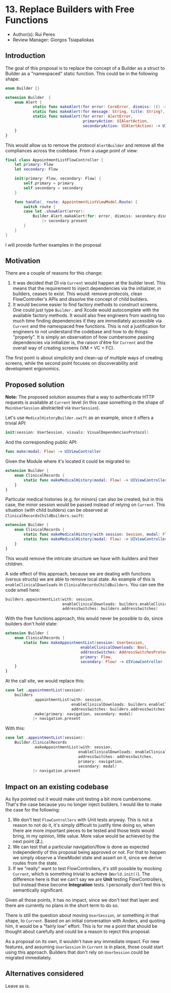 # 13. Replace Builders with Free Functions

* Author(s): Rui Peres
* Review Manager: Giorgos Tsiapaliokas

## Introduction

The goal of this proposal is to replace the concept of a Builder as a struct to Builder as a "namespaced" static function. This could be in the following shape:

```swift
enum Builder {}

extension Builder  {
    enum Alert {
            static func makeAlert(for error: CoreError, dismiss: (() -> Void)?) -> UIAlertController
            static func makeAlert(for message: String, title: String?, dismiss: (() -> Void)?) -> UIAlertController
            static func makeAlert(for error: AlertError,
                                  primaryAction: UIAlertAction,
                                  secondaryAction: UIAlertAction) -> UIAlertController
    }
}
```

This would allow us to remove the protocol `AlertBuilder` and remove all the compliances across the codebase. From a usage point of view:

```swift
final class AppointmentListFlowController {
    let primary: Flow
    let secondary: Flow

    init(primary: Flow, secondary: Flow) {
        self.primary = primary
        self.secondary = secondary
    }

    func handle(_ route: AppointmentListViewModel.Route) {
        switch route {
        case let .showAlert(error):
            Builder.Alert.makeAlert(for: error, dismiss: secondary.dismiss)
                |> secondary.present
        }
    }
}
```

I will provide further examples in the proposal

## Motivation

There are a couple of reasons for this change:

1. It was decided that DI via `Current` would happen at the builder level. This means that the requirement to inject dependencies via the initializer, in builders, ceases to exist. This would: remove protocols, clean FlowController's APIs and dissolve the concept of child builders. 
2. It would become easier to find factory methods to construct screens. One could just type `Builder.` and Xcode would autocomplete with the available factory methods. It would also free engineers from wasting too much time finding dependencies if they are immediately accessible via `Current` and the namespaced free functions. This is not a justification for engineers to not understand the codebase and how to do things "properly". It is simply an observation of how cumbersome passing dependencies via initializer is, the raison d'être for `Current` and the overall way of creating screens (VM + VC + FC). 

The first point is about simplicity and clean-up of multiple ways of creating screens, while the second point focuses on discoverability and development ergonomics.   

## Proposed solution

**Note:** The proposed solution assumes that a way to authenticate HTTP requests is available at `Current` level (in this case something in the shape of `MainUserSession` abstracted via `UserSession`).

Let's use `MedicalHistoryBuilder.swift` as an example, since it offers a trivial API: 

``` swift
init(session: UserSession, visuals: VisualDependenciesProtocol)
```

And the corresponding public API:

```swift
func make(modal: Flow) -> UIViewController
```

Given the Module where it's located it could be migrated to:

```swift
extension Builder {
    enum ClinicalRecords {
        static func makeMedicalHistory(modal: Flow) -> UIViewController
    }
}
```

Particular medical histories (e.g. for minors) can also be created, but in this case, the minor session would be passed instead of relying on `Current`. This situation (with child builders) can be observed at `ClinicalRecordsChildBuilders.swift`:

```swift
extension Builder {
    enum ClinicalRecords {
        static func makeMedicalHistory(with session: Session, modal: Flow) -> UIViewController
        static func makeMedicalHistory(modal: Flow) -> UIViewController
    }
}
```

This would remove the intricate structure we have with builders and their children.

A side effect of this approach, because we are dealing with functions (versus structs) we are able to remove local state. An example of this is `enableClinicalDownloads` in `ClinicalRecordsChildBuilders`. You can see the code smell here:

```swift
builders.appointmentList(with: session,
                         enableClinicalDownloads: builders.enableClinicalDownloads,
                         addressSwitches: builders.addressSwitches)
```

With the free functions approach, this would never be possible to do, since builders don't hold state:

```swift
extension Builder {
    enum ClinicalRecords {
        static func makeAppointmentList(session: UserSession,
                                 enableClinicalDownloads: Bool,
                                 addressSwitches: AddressSwitchesProtocol,
                                 primary: Flow,
                                 secondary: Flow) -> UIViewController
    }
}
```

At the call site, we would replace this:

```swift
case let .appointmentList(session):
    builders
            .appointmentList(with: session,
                             enableClinicalDownloads: builders.enableClinicalDownloads,
                             addressSwitches: builders.addressSwitches)
            .make(primary: navigation, secondary: modal)
            |> navigation.present
```

With this:

```swift
case let .appointmentList(session):
    Builder.ClinicalRecords
            .makeAppointmentList(with: session,
                                enableClinicalDownloads: enableClinicalDownloads,
                                addressSwitches: addressSwitches,
                                primary: navigation,
                                secondary: modal)
            |> navigation.present
```

## Impact on an existing codebase

As Ilya pointed out it would make unit testing a bit more cumbersome. That's the case because you no longer inject builders. I would like to make the case for the following:

1. We don't test `FlowControllers` with Unit tests anyway. This is not a reason to not do it, it's simply difficult to justify time doing so, when there are more important pieces to be tested and those tests would bring, in my opinion, little value. More value would be achieved by the next point (**2.**).
2. We can test that a particular navigation/flow is done as expected independently of this proposal being approved or not. For that to happen we simply observe a ViewModel state and assert on it, since we derive routes from the state.
3. If we "really" want to test FlowControllers, it's still possible by mocking `Current`, which is something trivial to achieve (`World.init()`). The difference here is that we can't say we are **Unit** testing FlowControllers, but instead these become **Integration** tests. I personally don't feel this is semantically significant. 

Given all those points, it has no impact, since we don't test that layer and there are currently no plans in the short term to do so. 

There is still the question about moving `UserSession`, or something in that shape, to `Current`. Based on an initial conversation with Anders, and quoting him, it would be a "fairly low" effort. This is for me a point that should be thought about carefully and could be a reason to reject this proposal. 

As a proposal on its own, it wouldn't have any immediate impact. For new features, and assuming `UserSession` in `Current` is in place, those could start using this approach. Builders that don't rely on `UserSession` could be migrated immediately. 

## Alternatives considered

Leave as is.


